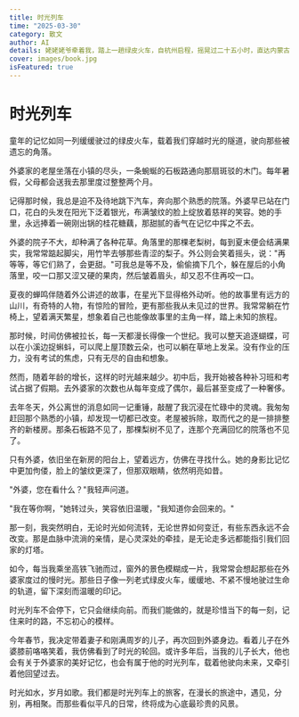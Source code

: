 ```yaml
---
title: 时光列车
time: "2025-03-30"
category: 散文
author: AI
details: 姥姥姥爷牵着我，踏上一趟绿皮火车，自杭州启程，摇晃过二十五小时，直达内蒙古乌兰察布。
cover: images/book.jpg
isFeatured: true
---
```


# 时光列车

童年的记忆如同一列缓缓驶过的绿皮火车，载着我们穿越时光的隧道，驶向那些被遗忘的角落。

外婆家的老屋坐落在小镇的尽头，一条蜿蜒的石板路通向那扇斑驳的木门。每年暑假，父母都会送我去那里度过整整两个月。

记得那时候，我总是迫不及待地跳下汽车，奔向那个熟悉的院落。外婆早已站在门口，花白的头发在阳光下泛着银光，布满皱纹的脸上绽放着慈祥的笑容。她的手里，永远捧着一碗刚出锅的桂花糖藕，那甜腻的香气在记忆中挥之不去。

外婆的院子不大，却种满了各种花草。角落里的那棵老梨树，每到夏末便会结满果实，我常常踮起脚尖，用竹竿去够那些青涩的梨子。外公则会笑着摇头，说："再等等，等它们熟了，会更甜。"可我总是等不及，偷偷摘下几个，躲在屋后的小角落里，咬一口那又涩又硬的果肉，然后皱着眉头，却又忍不住再咬一口。

夏夜的蝉鸣伴随着外公讲述的故事，在星光下显得格外动听。他的故事里有远方的山川，有奇特的人物，有惊险的冒险，更有那些我从未见过的世界。我常常躺在竹椅上，望着满天繁星，想象着自己也能像故事里的主角一样，踏上未知的旅程。

那时候，时间仿佛被拉长，每一天都漫长得像一个世纪。我可以整天追逐蝴蝶，可以在小溪边捉蝌蚪，可以爬上屋顶数云朵，也可以躺在草地上发呆。没有作业的压力，没有考试的焦虑，只有无尽的自由和想象。

然而，随着年龄的增长，这样的时光越来越少。初中后，我开始被各种补习班和考试占据了假期。去外婆家的次数也从每年变成了偶尔，最后甚至变成了一种奢侈。

去年冬天，外公离世的消息如同一记重锤，敲醒了我沉浸在忙碌中的灵魂。我匆匆赶回那个熟悉的小镇，却发现一切都已改变。老屋被拆除，取而代之的是一排排整齐的新楼房。那条石板路不见了，那棵梨树不见了，连那个充满回忆的院落也不见了。

只有外婆，依旧坐在新房的阳台上，望着远方，仿佛在寻找什么。她的身影比记忆中更加佝偻，脸上的皱纹更深了，但那双眼睛，依然明亮如昔。

"外婆，您在看什么？"我轻声问道。

"我在等你啊，"她转过头，笑容依旧温暖，"我知道你会回来的。"

那一刻，我突然明白，无论时光如何流转，无论世界如何变迁，有些东西永远不会改变。那是血脉中流淌的亲情，是心灵深处的牵挂，是无论走多远都能指引我们回家的灯塔。

如今，每当我乘坐高铁飞驰而过，窗外的景色模糊成一片，我常常会想起那些在外婆家度过的慢时光。那些日子像一列老式绿皮火车，缓缓地、不紧不慢地驶过生命的轨道，留下深刻而温暖的印记。

时光列车不会停下，它只会继续向前。而我们能做的，就是珍惜当下的每一刻，记住来时的路，不忘初心的模样。

今年春节，我决定带着妻子和刚满周岁的儿子，再次回到外婆身边。看着儿子在外婆膝前咯咯笑着，我仿佛看到了时光的轮回。或许多年后，当我的儿子长大，他也会有关于外婆家的美好记忆，也会有属于他的时光列车，载着他驶向未来，又牵引着他回望过去。

时光如水，岁月如歌。我们都是时光列车上的旅客，在漫长的旅途中，遇见，分别，再相聚。而那些看似平凡的日常，终将成为心底最珍贵的风景。

